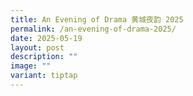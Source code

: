 ```yaml
---
title: An Evening of Drama 黄城夜韵 2025
permalink: /an-evening-of-drama-2025/
date: 2025-05-19
layout: post
description: ""
image: ""
variant: tiptap
---
```

